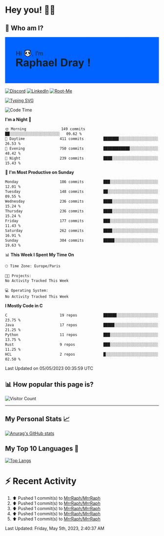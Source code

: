 # **Hey you! 👋🏼**

## **🔎 Who am I?**

<img src="https://github.com/MrrRaph/MrrRaph/blob/master/header.png?raw=true">

[![Discord](https://img.shields.io/badge/Discord-7289DA?style=for-the-badge&logo=discord&logoColor=white
)](https://discordapp.com/users/MrRaph#4214/)
[![LinkedIn](https://img.shields.io/badge/LinkedIn-0077B5?style=for-the-badge&logo=linkedin&logoColor=white)](https://www.linkedin.com/in/raphaeldray/)
[![Root-Me](https://img.shields.io/badge/dynamic/json?color=yellowgreen&label=Root-me%20Score&query=score&style=for-the-badge&url=https://raw.githubusercontent.com/MrrRaph/MrrRaph/master/root-me-stats.json&logoColor=white)](https://www.root-me.org/PandHacker)


[![Typing SVG](https://readme-typing-svg.herokuapp.com?font=glory&size=23&multiline=true&height=65&lines=CyberSecurity+Engineer+%F0%9F%92%BB;Freelance+Fullstack+Developer)](https://git.io/typing-svg)

<!--START_SECTION:waka-->
![Code Time](http://img.shields.io/badge/Code%20Time-0%20secs-blue)

**I'm a Night 🦉** 

```text
🌞 Morning                149 commits         ██░░░░░░░░░░░░░░░░░░░░░░░   09.62 % 
🌆 Daytime                411 commits         ███████░░░░░░░░░░░░░░░░░░   26.53 % 
🌃 Evening                750 commits         ████████████░░░░░░░░░░░░░   48.42 % 
🌙 Night                  239 commits         ████░░░░░░░░░░░░░░░░░░░░░   15.43 % 
```
📅 **I'm Most Productive on Sunday** 

```text
Monday                   186 commits         ███░░░░░░░░░░░░░░░░░░░░░░   12.01 % 
Tuesday                  148 commits         ██░░░░░░░░░░░░░░░░░░░░░░░   09.55 % 
Wednesday                236 commits         ████░░░░░░░░░░░░░░░░░░░░░   15.24 % 
Thursday                 236 commits         ████░░░░░░░░░░░░░░░░░░░░░   15.24 % 
Friday                   177 commits         ███░░░░░░░░░░░░░░░░░░░░░░   11.43 % 
Saturday                 262 commits         ████░░░░░░░░░░░░░░░░░░░░░   16.91 % 
Sunday                   304 commits         █████░░░░░░░░░░░░░░░░░░░░   19.63 % 
```


📊 **This Week I Spent My Time On** 

```text
🕑︎ Time Zone: Europe/Paris

🐱‍💻 Projects: 
No Activity Tracked This Week

💻 Operating System: 
No Activity Tracked This Week
```

**I Mostly Code in C** 

```text
C                        19 repos            ██████░░░░░░░░░░░░░░░░░░░   23.75 % 
Java                     17 repos            █████░░░░░░░░░░░░░░░░░░░░   21.25 % 
Python                   11 repos            ███░░░░░░░░░░░░░░░░░░░░░░   13.75 % 
Rust                     9 repos             ███░░░░░░░░░░░░░░░░░░░░░░   11.25 % 
HCL                      2 repos             █░░░░░░░░░░░░░░░░░░░░░░░░   02.50 % 
```




 Last Updated on 05/05/2023 00:35:59 UTC
<!--END_SECTION:waka-->

## **📊 How popular this page is?**

![Visitor Count](https://profile-counter.glitch.me/MrrRaph/count.svg)

---

## **My Personal Stats 📈**

[![Anurag's GitHub stats](https://github-readme-stats.vercel.app/api?username=mrrraph&count_private=true&show_icons=true&title_color=fff&text_color=fff&bg_color=30,36d1dc,904e95)](https://github.com/anuraghazra/github-readme-stats)

## **My Top 10 Languages 📣**

[![Top Langs](https://github-readme-stats.vercel.app/api/top-langs/?username=mrrraph&langs_count=10&layout=compact&hide=html,css&hide_title=true)](https://github.com/anuraghazra/github-readme-stats)


# **⚡ Recent Activity**

<!--RECENT_ACTIVITY:start-->
1. ⬆️ Pushed 1 commit(s) to [MrrRaph/MrrRaph](https://github.com/MrrRaph/MrrRaph)<br>
2. ⬆️ Pushed 1 commit(s) to [MrrRaph/MrrRaph](https://github.com/MrrRaph/MrrRaph)<br>
3. ⬆️ Pushed 1 commit(s) to [MrrRaph/MrrRaph](https://github.com/MrrRaph/MrrRaph)<br>
4. ⬆️ Pushed 1 commit(s) to [MrrRaph/MrrRaph](https://github.com/MrrRaph/MrrRaph)<br>
5. ⬆️ Pushed 1 commit(s) to [MrrRaph/MrrRaph](https://github.com/MrrRaph/MrrRaph)<br>
<!--RECENT_ACTIVITY:end-->
<!--RECENT_ACTIVITY:last_update-->
Last Updated: Friday, May 5th, 2023, 2:40:37 AM
<!--RECENT_ACTIVITY:last_update_end-->
